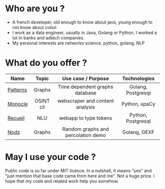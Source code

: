 # Who are you ? 

* A french developer, old enough to know about java, young enough to not know about cobol
* I work as a data engineer, usually in Java, Golang or Python. I worked a lot in banks and adtech companies.
* My personal interests are networks science, python, golang, NLP

# What do you offer ? 

|   Name   |   Topic  |  Use case / Purpose | Technologies |
|---    |:-:  |:-:  |:-:   |
| [Patterns](https://github.com/zefrenchwan/patterns) | Graphs | Time dependent graphs database | Golang, Postgresql |
| [Monocle](https://github.com/zefrenchwan/monocle) | OSINT cli | webscraper and content analysis | Python, spaCy |
| [Recueil](https://github.com/zefrenchwan/recueil) | NLU | webapp to type tokens | Python, Postgresql |
| [Nodz](https://github.com/zefrenchwan/nodz) | Graphs | Random graphs and percolation  demo | Golang, GEXF |

# May I use your code ? 

Public code is so far under MIT licence. 
In a nutshell, it means "yes" and "just mention that base code came from here and me". Not a huge price. 
I hope that my code and related work help you somehow. 
